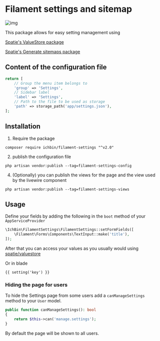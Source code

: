 # Filament settings and sitemap

![img]([https://github.com/boyfromhell/filament-settings/blob/v2/img/img.png](https://github.com/boyfromhell/filament-settings/blob/v2/img/img.png))

This package allows for easy setting management using 

[Spatie's ValueStore package](https://github.com/spatie/valuestore)

[Spatie's Generate sitemaps package](https://github.com/spatie/laravel-sitemap)

## Content of the configuration file
```php
return [
    // Group the menu item belongs to
    'group' => 'Settings',
    // Sidebar label
    'label' => 'Settings',
    // Path to the file to be used as storage
    'path' => storage_path('app/settings.json'),
];
```

## Installation

1. Require the package
```shell
composer require ichbin/filament-settings "^v2.0"
```

2. publish the configuration file
```shell
php artisan vendor:publish --tag=filament-settings-config
```

4. (Optionally) you can publish the views for the page and the view used by the livewire component
```shell
php artisan vendor:publish --tag=filament-settings-views
```

## Usage

Define your fields by adding the following in the `boot` method of your `AppServiceProvider`
```php
\IchBin\FilamentSettings\FilamentSettings::setFormFields([
    \Filament\Forms\Components\TextInput::make('title'),
]);
```

After that you can access your values as you usually would using [spatie/valuestore](https://github.com/spatie/valuestore)

Or in blade
```
{{ setting('key') }}
```

### Hiding the page for users

To hide the Settings page from some users add a `canManageSettings` method to your `User` model.

```php
public function canManageSettings(): bool
{
    return $this->can('manage.settings');
}
```

By default the page will be shown to all users.
